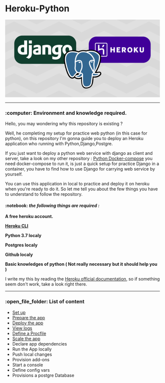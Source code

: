 # Heroku-Python


<img src="banner.png">

<hr>

<h3>  :computer: Environment and knowledge required. </h3>

<p>Hello, you may wondering why this repository is existing ?</p>

<p>Well, he completing my setup for practice web python (in this case for python), on this repository I'm gonna guide you to deploy an Heroku application who running with Python,Django,Postgre.</p>

<p>If you just want to deploy a python web service with django as client and server, take a look on my other repository : <a href="https://github.com/R3tr093/Python-DockerCompose">Python Docker-compose</a> you need docker-compose to run it, is just a quick setup for practice Django in a container, you have to find how to use Django for carrying web service by yourself.</p>

<p>You can use this application in local to practice and deploy it on heroku when you're ready to do it. So let me tell you about the few things you have to understand to follow the repository.</p>

<h4> :notebook: <i>the following things are required : </i> </h4>

<p><b>A free heroku account.</b></p>
<p><b><a href="https://devcenter.heroku.com/articles/heroku-cli" target="_blank">Heroku CLI</a></b></p>
<p><b>Python 3.7 localy</b></p>
<p><b>Postgres localy</b></p>
<p><b>Github localy</b></p>
<p><b>Basic knowledges of python  ( Not really necessary but it should help you ) </b></p>

<p>I write my this by reading the <a href="https://devcenter.heroku.com/articles/getting-started-with-python" target="_blank">Heroku official documentation</a>, so if something seem don't work, take a look right there.</p>

<hr>

<h3> :open_file_folder: List of content </h3>

<ul>

<li><a href="">Set up</a></li>
<li><a href="">Prepare the app</a></li>
<li><a href="">Deploy the app</a></li>
<li><a href="">View logs</a></li>
<li><a href="">Define a Procfile</a></li>
<li><a href="">Scale the app</a></li>
<li><a href=""></a>Declare app dependencies</li>
<li><a href=""></a>Run the App locally</li>
<li><a href=""></a>Push local changes</li>
<li><a href=""></a>Provision add-ons</li>
<li><a href=""></a>Start a console</li>
<li><a href=""></a>Define config vars</li>
<li><a href=""></a>Provisions a postgre Database</li>





</ul>




